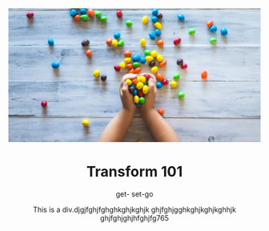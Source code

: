 ![](https://github.com/AnandKhandekar/S2i-model/blob/main/img02.JPG "front image")

<html>
<head>
<style>
h1 {text-align: center;}
p {text-align: center;}
div {text-align: center;}
</style>
</head>
<body>

<h1>Transform 101</h1>

<p>get- set-go</p>
<div>This is a div.djgjfghjfghghkghjkghjk
ghjfghjgghkghjkghjkghhjk
ghjfghjghjhfghjfg765</div>

</body>
</html>


